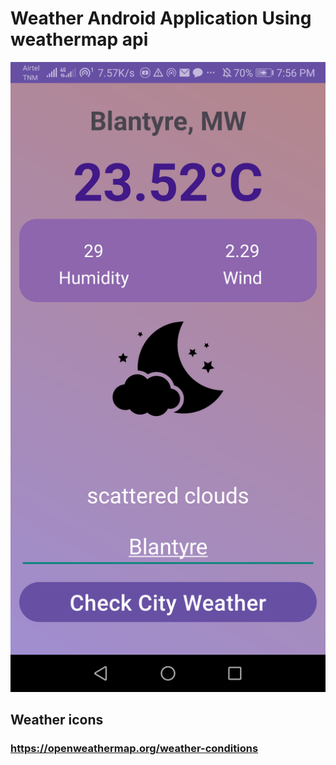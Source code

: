 # Weather Android Application Using weathermap api
![Weather Android Application](UI.png)


## Weather icons
### https://openweathermap.org/weather-conditions